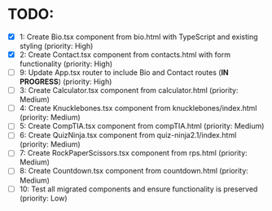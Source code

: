 # TODO:

- [x] 1: Create Bio.tsx component from bio.html with TypeScript and existing styling (priority: High)
- [x] 2: Create Contact.tsx component from contacts.html with form functionality (priority: High)
- [ ] 9: Update App.tsx router to include Bio and Contact routes (**IN PROGRESS**) (priority: High)
- [ ] 3: Create Calculator.tsx component from calculator.html (priority: Medium)
- [ ] 4: Create Knucklebones.tsx component from knucklebones/index.html (priority: Medium)
- [ ] 5: Create CompTIA.tsx component from compTIA.html (priority: Medium)
- [ ] 6: Create QuizNinja.tsx component from quiz-ninja2.1/index.html (priority: Medium)
- [ ] 7: Create RockPaperScissors.tsx component from rps.html (priority: Medium)
- [ ] 8: Create Countdown.tsx component from countdown.html (priority: Medium)
- [ ] 10: Test all migrated components and ensure functionality is preserved (priority: Low)
